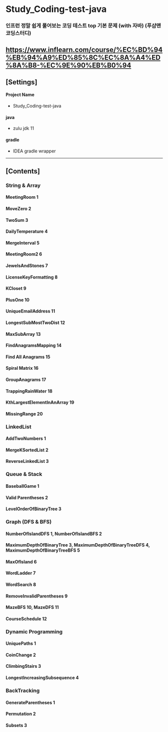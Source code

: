 # Study_Coding-test-java
### 인프런 정말 쉽게 풀어보는 코딩 테스트 top 기본 문제 (with 자바) (푸샵맨 코딩스터디)
https://www.inflearn.com/course/%EC%BD%94%EB%94%A9%ED%85%8C%EC%8A%A4%ED%8A%B8-%EC%9E%90%EB%B0%94
-----

## [Settings]
#### Project Name
* Study_Coding-test-java
#### java
* zulu jdk 11
#### gradle
* IDEA gradle wrapper
-----

## [Contents]
### String & Array

#### MeetingRoom 1

#### MoveZero 2

#### TwoSum 3

#### DailyTemperature 4

#### MergeInterval 5

#### MeetingRoom2 6

#### JewelsAndStones 7

#### LicenseKeyFormatting 8

#### KCloset 9

#### PlusOne 10

#### UniqueEmailAddress 11

#### LongestSubMostTwoDist 12

#### MaxSubArray 13

#### FindAnagramsMapping 14

#### Find All Anagrams 15

#### Spiral Matrix 16

#### GroupAnagrams 17

#### TrappingRainWater 18

#### KthLargestElementInAnArray 19

#### MissingRange 20

### LinkedList

#### AddTwoNumbers 1

#### MergeKSortedList 2

#### ReverseLinkedList 3

### Queue & Stack

#### BaseballGame 1

#### Valid Parentheses 2

#### LevelOrderOfBinaryTree 3

### Graph (DFS & BFS)

#### NumberOfIslandDFS 1, NumberOfIslandBFS 2

#### MaximumDepthOfBinaryTree 3, MaximumDepthOfBinaryTreeDFS 4, MaximumDepthOfBinaryTreeBFS 5

#### MaxOfIsland 6

#### WordLadder 7

#### WordSearch 8

#### RemoveInvalidParentheses 9

#### MazeBFS 10, MazeDFS 11

#### CourseSchedule 12

### Dynamic Programming

#### UniquePaths 1

#### CoinChange 2

#### ClimbingStairs 3

#### LongestIncreasingSubsequence 4

### BackTracking

#### GenerateParentheses 1

#### Permutation 2

#### Subsets 3
